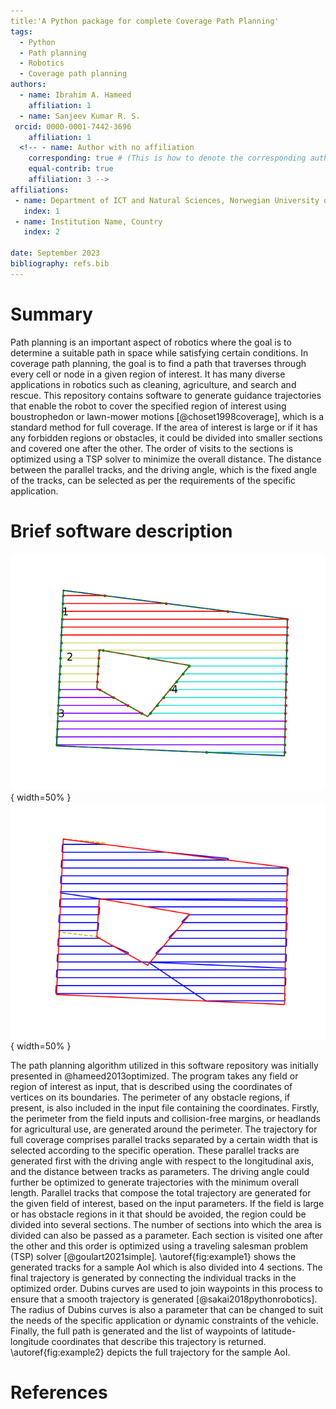 ```yaml
---
title:'A Python package for complete Coverage Path Planning'
tags:
  - Python
  - Path planning
  - Robotics
  - Coverage path planning
authors:
  - name: Ibrahim A. Hameed
    affiliation: 1 
  - name: Sanjeev Kumar R. S.
 orcid: 0000-0001-7442-3696
    affiliation: 1
  <!-- - name: Author with no affiliation
    corresponding: true # (This is how to denote the corresponding author)
    equal-contrib: true
    affiliation: 3 -->
affiliations:
 - name: Department of ICT and Natural Sciences, Norwegian University of Science and Technology, Norway
   index: 1
 - name: Institution Name, Country
   index: 2

date: September 2023
bibliography: refs.bib
---
```


# Summary

Path planning is an important aspect of robotics where the goal is to determine a suitable path in space while satisfying certain conditions. In coverage path planning, the goal is to find a path that traverses through every cell or node in a given region of interest. It has many diverse applications in robotics such as cleaning, agriculture, and search and rescue. This repository contains software to generate guidance trajectories that enable the robot to cover the specified region of interest using boustrophedon or lawn-mower motions [@choset1998coverage], which is a standard method for full coverage. If the area of interest is large or if it has any forbidden regions or obstacles, it could be divided into smaller sections and covered one after the other. The order of visits to the sections is optimized using a TSP solver to minimize the overall distance. The distance between the parallel tracks, and the driving angle, which is the fixed angle of the tracks, can be selected as per the requirements of the specific application.  


# Brief software description

![Example depicting generated tracks divided into sections\label{fig:example1}](images/example_0deg.png){ width=50% }
![Full path for the sample AoI\label{fig:example2}](images/example_0deg_path.png){ width=50% }


The path planning algorithm utilized in this software repository was initially presented in @hameed2013optimized. The program takes any field or region of interest as input, that is described using the coordinates of vertices on its boundaries. The perimeter of any obstacle regions, if present, is also included in the input file containing the coordinates. Firstly, the perimeter from the field inputs and collision-free margins, or headlands for agricultural use, are generated around the perimeter. The trajectory for full coverage comprises parallel tracks separated by a certain width that is selected according to the specific operation. These parallel tracks are generated first with the driving angle with respect to the longitudinal axis, and the distance between tracks as parameters. The driving angle could further be optimized to generate trajectories with the minimum overall length. Parallel tracks that compose the total trajectory are generated for the given field of interest, based on the input parameters. If the field is large or has obstacle regions in it that should be avoided, the region could be divided into several sections. The number of sections into which the area is divided can also be passed as a parameter. Each section is visited one after the other and this order is optimized using a traveling salesman problem (TSP) solver [@goulart2021simple]. \autoref{fig:example1} shows the generated tracks for a sample AoI which is also divided into 4 sections. The final trajectory is generated by connecting the individual tracks in the optimized order. Dubins curves are used to join waypoints in this process to ensure that a smooth trajectory is generated [@sakai2018pythonrobotics]. The radius of Dubins curves is also a parameter that can be changed to suit the needs of the specific application or dynamic constraints of the vehicle. Finally, the full path is generated and the list of waypoints of latitude-longitude coordinates that describe this trajectory is returned. \autoref{fig:example2} depicts the full trajectory for the sample AoI.

# References


<!-- # Mathematics

Single dollars ($) are required for inline mathematics e.g. $f(x) = e^{\pi/x}$

Double dollars make self-standing equations:

$$\Theta(x) = \left\{\begin{array}{l}
0\textrm{ if } x < 0\cr
1\textrm{ else}
\end{array}\right.$$

You can also use plain \LaTeX for equations
\begin{equation}\label{eq:fourier}
\hat f(\omega) = \int_{-\infty}^{\infty} f(x) e^{i\omega x} dx
\end{equation}
and refer to \autoref{eq:fourier} from text.

# Citations

Citations to entries in paper.bib should be in
[rMarkdown](http://rmarkdown.rstudio.com/authoring_bibliographies_and_citations.html)
format.

If you want to cite a software repository URL (e.g. something on GitHub without a preferred
citation) then you can do it with the example BibTeX entry below for @fidgit.

For a quick reference, the following citation commands can be used:
- `@author:2001`  ->  "Author et al. (2001)"
- `[@author:2001]` -> "(Author et al., 2001)"
- `[@author1:2001; @author2:2001]` -> "(Author1 et al., 2001; Author2 et al., 2002)"

# Figures

Figures can be included like this:
![Caption for example figure.\label{fig:example}](figure.png)
and referenced from text using \autoref{fig:example}.

Figure sizes can be customized by adding an optional second parameter:
![Caption for example figure.](figure.png){ width=20% }

# Acknowledgements

We acknowledge contributions from Brigitta Sipocz, Syrtis Major, and Semyeong
Oh, and support from Kathryn Johnston during the genesis of this project.
 -->
